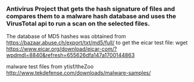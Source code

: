 ### Antivirus Project that gets the hash signature of files and compares them to a malware hash database and uses the VirusTotal api to run a scan on the selected files.

The database of MD5 hashes was obtained from https://bazaar.abuse.ch/export/txt/md5/full/
to get the eicar test file: 
wget https://www.eicar.org/download/eicar-com/?wpdmdl=8840&refresh=655626dfa147a1700144863

malware test files from ytisf/theZoo
http://www.tekdefense.com/downloads/malware-samples/
